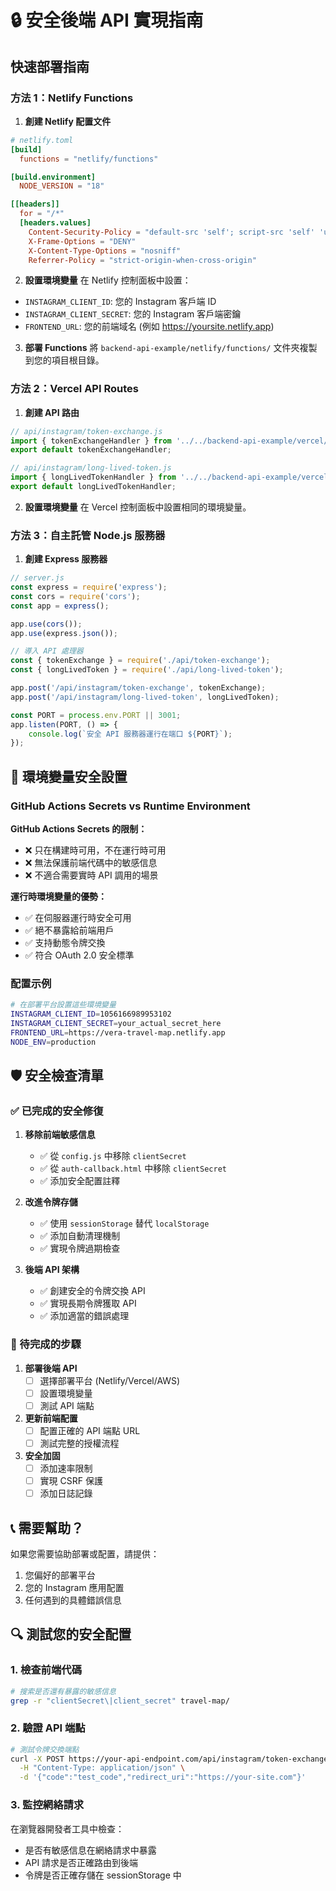 # 🔒 安全後端 API 實現指南

## 快速部署指南

### 方法 1：Netlify Functions

1. **創建 Netlify 配置文件**
```toml
# netlify.toml
[build]
  functions = "netlify/functions"

[build.environment]
  NODE_VERSION = "18"

[[headers]]
  for = "/*"
  [headers.values]
    Content-Security-Policy = "default-src 'self'; script-src 'self' 'unsafe-inline' https://d3js.org https://unpkg.com; style-src 'self' 'unsafe-inline'; img-src 'self' https: data:; connect-src 'self' https://graph.instagram.com https://api.instagram.com;"
    X-Frame-Options = "DENY"
    X-Content-Type-Options = "nosniff"
    Referrer-Policy = "strict-origin-when-cross-origin"
```

2. **設置環境變量**
在 Netlify 控制面板中設置：
- `INSTAGRAM_CLIENT_ID`: 您的 Instagram 客戶端 ID
- `INSTAGRAM_CLIENT_SECRET`: 您的 Instagram 客戶端密鑰
- `FRONTEND_URL`: 您的前端域名 (例如 https://yoursite.netlify.app)

3. **部署 Functions**
將 `backend-api-example/netlify/functions/` 文件夾複製到您的項目根目錄。

### 方法 2：Vercel API Routes

1. **創建 API 路由**
```javascript
// api/instagram/token-exchange.js
import { tokenExchangeHandler } from '../../backend-api-example/vercel/token-exchange';
export default tokenExchangeHandler;

// api/instagram/long-lived-token.js  
import { longLivedTokenHandler } from '../../backend-api-example/vercel/long-lived-token';
export default longLivedTokenHandler;
```

2. **設置環境變量**
在 Vercel 控制面板中設置相同的環境變量。

### 方法 3：自主託管 Node.js 服務器

1. **創建 Express 服務器**
```javascript
// server.js
const express = require('express');
const cors = require('cors');
const app = express();

app.use(cors());
app.use(express.json());

// 導入 API 處理器
const { tokenExchange } = require('./api/token-exchange');
const { longLivedToken } = require('./api/long-lived-token');

app.post('/api/instagram/token-exchange', tokenExchange);
app.post('/api/instagram/long-lived-token', longLivedToken);

const PORT = process.env.PORT || 3001;
app.listen(PORT, () => {
    console.log(`安全 API 服務器運行在端口 ${PORT}`);
});
```

## 🔐 環境變量安全設置

### GitHub Actions Secrets vs Runtime Environment

**GitHub Actions Secrets 的限制：**
- ❌ 只在構建時可用，不在運行時可用
- ❌ 無法保護前端代碼中的敏感信息
- ❌ 不適合需要實時 API 調用的場景

**運行時環境變量的優勢：**
- ✅ 在伺服器運行時安全可用
- ✅ 絕不暴露給前端用戶
- ✅ 支持動態令牌交換
- ✅ 符合 OAuth 2.0 安全標準

### 配置示例

```bash
# 在部署平台設置這些環境變量
INSTAGRAM_CLIENT_ID=1056166989953102
INSTAGRAM_CLIENT_SECRET=your_actual_secret_here
FRONTEND_URL=https://vera-travel-map.netlify.app
NODE_ENV=production
```

## 🛡️ 安全檢查清單

### ✅ 已完成的安全修復

1. **移除前端敏感信息**
   - ✅ 從 `config.js` 中移除 `clientSecret`
   - ✅ 從 `auth-callback.html` 中移除 `clientSecret`
   - ✅ 添加安全配置註釋

2. **改進令牌存儲**
   - ✅ 使用 `sessionStorage` 替代 `localStorage`
   - ✅ 添加自動清理機制
   - ✅ 實現令牌過期檢查

3. **後端 API 架構**
   - ✅ 創建安全的令牌交換 API
   - ✅ 實現長期令牌獲取 API
   - ✅ 添加適當的錯誤處理

### 🔄 待完成的步驟

1. **部署後端 API**
   - [ ] 選擇部署平台 (Netlify/Vercel/AWS)
   - [ ] 設置環境變量
   - [ ] 測試 API 端點

2. **更新前端配置**
   - [ ] 配置正確的 API 端點 URL
   - [ ] 測試完整的授權流程

3. **安全加固**
   - [ ] 添加速率限制
   - [ ] 實現 CSRF 保護
   - [ ] 添加日誌記錄

## 📞 需要幫助？

如果您需要協助部署或配置，請提供：
1. 您偏好的部署平台
2. 您的 Instagram 應用配置
3. 任何遇到的具體錯誤信息

## 🔍 測試您的安全配置

### 1. 檢查前端代碼
```bash
# 搜索是否還有暴露的敏感信息
grep -r "clientSecret\|client_secret" travel-map/
```

### 2. 驗證 API 端點
```bash
# 測試令牌交換端點
curl -X POST https://your-api-endpoint.com/api/instagram/token-exchange \
  -H "Content-Type: application/json" \
  -d '{"code":"test_code","redirect_uri":"https://your-site.com"}'
```

### 3. 監控網絡請求
在瀏覽器開發者工具中檢查：
- 是否有敏感信息在網絡請求中暴露
- API 請求是否正確路由到後端
- 令牌是否正確存儲在 sessionStorage 中
